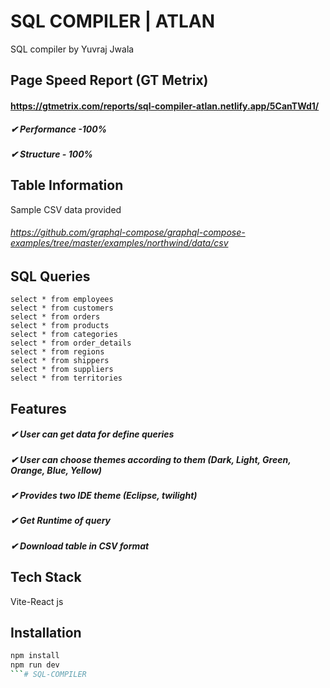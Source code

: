# SQL COMPILER | ATLAN

SQL compiler by Yuvraj Jwala

## Page Speed Report (GT Metrix)
#### https://gtmetrix.com/reports/sql-compiler-atlan.netlify.app/5CanTWd1/
##### ✔ Performance -100% 
##### ✔ Structure - 100%

## Table Information
Sample CSV data provided
###### https://github.com/graphql-compose/graphql-compose-examples/tree/master/examples/northwind/data/csv

## SQL Queries
```
select * from employees
select * from customers
select * from orders
select * from products
select * from categories
select * from order_details
select * from regions
select * from shippers
select * from suppliers
select * from territories
```
## Features
##### ✔ User can get data for define queries
##### ✔ User can choose themes according to them (Dark, Light, Green, Orange, Blue, Yellow)
##### ✔ Provides two IDE theme (Eclipse, twilight)
##### ✔ Get Runtime of query
##### ✔ Download table in CSV format

## Tech Stack
Vite-React js
## Installation
```bash
npm install
npm run dev
```#   S Q L - C O M P I L E R  
 